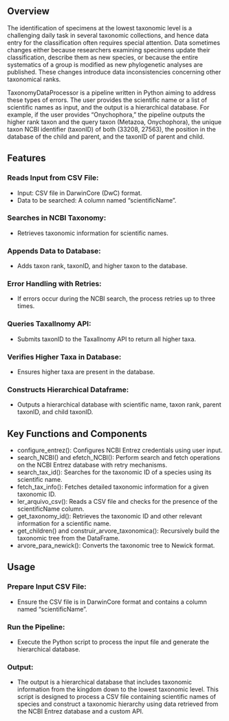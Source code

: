 ## Overview
The identification of specimens at the lowest taxonomic level is a challenging daily task in several taxonomic collections, and hence data entry for the classification often requires special attention. Data sometimes changes either because researchers examining specimens update their classification, describe them as new species, or because the entire systematics of a group is modified as new phylogenetic analyses are published. These changes introduce data inconsistencies concerning other taxonomical ranks.

TaxonomyDataProcessor is a pipeline written in Python aiming to address these types of errors. The user provides the scientific name or a list of scientific names as input, and the output is a hierarchical database. For example, if the user provides “Onychophora,” the pipeline outputs the higher rank taxon and the query taxon (Metazoa, Onychophora), the unique taxon NCBI identifier (taxonID) of both (33208, 27563), the position in the database of the child and parent, and the taxonID of parent and child.

## Features
### Reads Input from CSV File:
- Input: CSV file in DarwinCore (DwC) format.
- Data to be searched: A column named “scientificName”.
### Searches in NCBI Taxonomy:
- Retrieves taxonomic information for scientific names.
### Appends Data to Database:
- Adds taxon rank, taxonID, and higher taxon to the database.
### Error Handling with Retries:
- If errors occur during the NCBI search, the process retries up to three times.
### Queries Taxallnomy API:
- Submits taxonID to the Taxallnomy API to return all higher taxa.
### Verifies Higher Taxa in Database:
- Ensures higher taxa are present in the database.
### Constructs Hierarchical Dataframe:
- Outputs a hierarchical database with scientific name, taxon rank, parent taxonID, and child taxonID.
## Key Functions and Components
- configure_entrez(): Configures NCBI Entrez credentials using user input.
- search_NCBI() and efetch_NCBI(): Perform search and fetch operations on the NCBI Entrez database with retry mechanisms.
- search_tax_id(): Searches for the taxonomic ID of a species using its scientific name.
- fetch_tax_info(): Fetches detailed taxonomic information for a given taxonomic ID.
- ler_arquivo_csv(): Reads a CSV file and checks for the presence of the scientificName column.
- get_taxonomy_id(): Retrieves the taxonomic ID and other relevant information for a scientific name.
- get_children() and construir_arvore_taxonomica(): Recursively build the taxonomic tree from the DataFrame.
- arvore_para_newick(): Converts the taxonomic tree to Newick format.
## Usage
### Prepare Input CSV File:
- Ensure the CSV file is in DarwinCore format and contains a column named “scientificName”.
### Run the Pipeline:
- Execute the Python script to process the input file and generate the hierarchical database.
### Output:
- The output is a hierarchical database that includes taxonomic information from the kingdom down to the lowest taxonomic level. This script is designed to process a CSV file containing scientific names of species and construct a taxonomic hierarchy using data retrieved from the NCBI Entrez database and a custom API.
